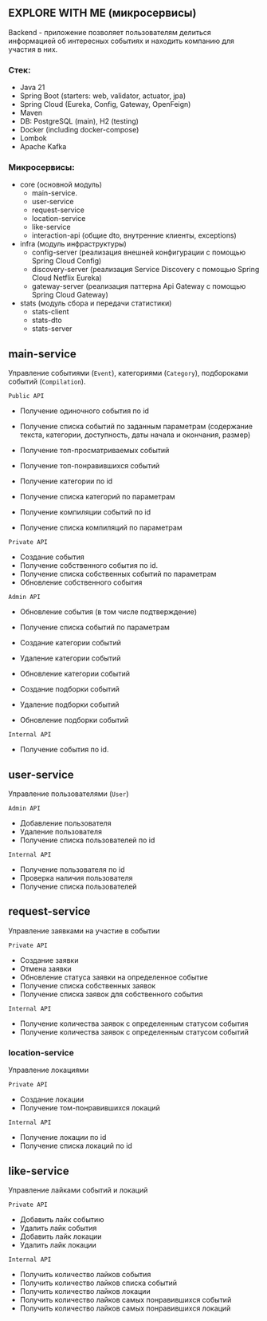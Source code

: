 
## EXPLORE WITH ME (микросервисы)

Backend - приложение позволяет пользователям делиться информацией об интересных событиях и находить компанию для участия в них.

### Cтек:
- Java 21
- Spring Boot (starters: web, validator, actuator, jpa)
- Spring Cloud (Eureka, Config, Gateway, OpenFeign)
- Maven
- DB: PostgreSQL (main), H2 (testing)
- Docker (including docker-compose)
- Lombok
- Apache Kafka

### Микросервисы:
- сore (основной модуль)
	- main-service.
	- user-service
	- request-service
	- location-service
	- like-service
	- interaction-api (общие dto, внутренние клиенты, exceptions)
- infra (модуль инфраструктуры)
	- config-server (реализация внешней конфигурации с помощью Spring Cloud Config)
	- discovery-server (реализация Service Discovery с помощью Spring Cloud Netflix Eureka)
	- gateway-server (реализация паттерна Api Gateway с помощью Spring Cloud Gateway)
- stats (модуль сбора и передачи статистики)
	- stats-client
	- stats-dto
	- stats-server

## main-service
Управление событиями (`Event`), категориями (`Category`), подбороками событий (`Compilation`).
	
`Public API`

- Получение одиночного события по id 
- Получение списка событий по заданным параметрам (содержание текста, категории, доступность, даты начала и окончания, размер)
- Получение топ-просматриваемых событий
- Получение топ-понравившихся событий


- Получение категории по id
- Получение списка категорий по параметрам


- Получение компиляции событий по id
- Получение списка компиляций по параметрам


`Private API`
	

- Создание события
- Получение собственного события по id.
- Получение списка собственных событий по параметрам
- Обновление собственного события

`Admin API`
    

- Обновление события (в том числе подтверждение)
- Получение списка событий по параметрам


- Создание категории событий
- Удаление категории событий
- Обновление категории событий


 - Создание подборки событий
 - Удаление подборки событий
 - Обновление подборки событий


`Internal API`
- Получение события по id.

## user-service
Управление пользователями (`User`)

`Admin API`

- Добавление пользователя
- Удаление пользователя
- Получение списка пользователей по id

`Internal API`
	
- Получение пользователя по id
- Проверка наличия пользователя
- Получение списка пользователей

## request-service
Управление заявками на участие в событии

`Private API`

- Создание заявки
- Отмена заявки
- Обновление статуса заявки на определенное событие
- Получение списка собственных заявок
- Получение списка заявок для собственного события


`Internal API`

- Получение количества заявок с определенным статусом события
- Получение количества заявок с определенным статусом событий

### location-service
Управление локациями

`Private API`

- Создание локации
- Получение том-понравившихся локаций

`Internal API`

- Получение локации по id
- Получение списка локаций по id

## like-service
Управление лайками событий и локаций

`Private API`

- Добавить лайк событию
- Удалить лайк события
- Добавить лайк локации
- Удалить лайк локации
	
`Internal API`	

- Получить количество лайков события
- Получить количество лайков списка событий
- Получить количество лайков локации
- Получить количество лайков самых понравившихся событий
- Получить количество лайков самых понравившихся локаций

